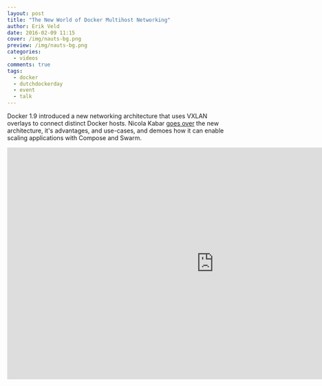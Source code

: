 ```yaml
---
layout: post
title: "The New World of Docker Multihost Networking"
author: Erik Veld
date: 2016-02-09 11:15
cover: /img/nauts-bg.png
preview: /img/nauts-bg.png
categories:
  - videos
comments: true
tags:
  - docker
  - dutchdockerday
  - event
  - talk
---
```

Docker 1.9 introduced a new networking architecture that uses VXLAN overlays to connect distinct Docker hosts. Nicola Kabar [goes over](http://www.slideshare.net/xebia/dutch-docker-day-the-new-world-of-docker-multihost-networking) the new architecture, it's advantages, and use-cases, and demoes how it can enable scaling applications with Compose and Swarm.

<div class="video-container">
  <iframe
    width="960"
    height="540"
    src="http://www.youtube.com/embed/zaZWpWJWpjc"
    frameborder="0"
    allowfullscreen>
  </iframe>
</div>
